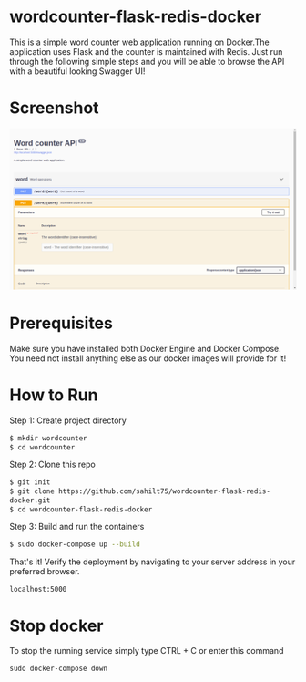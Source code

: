# wordcounter-flask-redis-docker
This is a simple word counter web application running on Docker.The application uses Flask and the counter is maintained with Redis.
Just run through the following simple steps and you will be able to browse the API with a beautiful looking Swagger UI! 

# Screenshot
![Screenshot](screenshot.png)

# Prerequisites
Make sure you have installed both Docker Engine and Docker Compose. You need not install anything else as our docker images will provide for it!

# How to Run
Step 1: Create project directory
```
$ mkdir wordcounter
$ cd wordcounter
```

Step 2: Clone this repo
```
$ git init
$ git clone https://github.com/sahilt75/wordcounter-flask-redis-docker.git
$ cd wordcounter-flask-redis-docker
```

Step 3: Build and run the containers
```sh
$ sudo docker-compose up --build
```

That's it! Verify the deployment by navigating to your server address in your preferred browser.
```sh
localhost:5000
```

# Stop docker
To stop the running service simply type CTRL + C or enter this command
```
sudo docker-compose down
```




